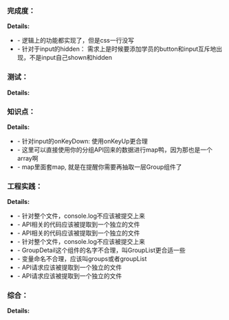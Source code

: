 ### 完成度：


__Details:__

- \- 逻辑上的功能都实现了，但是css一行没写
- \- 针对于input的hidden： 需求上是时候要添加学员的button和input互斥地出现，不是input自己shown和hidden

### 测试：


__Details:__



### 知识点：


__Details:__

- \- 针对input的onKeyDown: 使用onKeyUp更合理
- \- 这里可以直接使用你的分组API回来的数据进行map鸭，因为那也是一个array啊
- \- map里面套map, 就是在提醒你需要再抽取一层Group组件了

### 工程实践：


__Details:__

- \- 针对整个文件，console.log不应该被提交上来
- \- API相关的代码应该被提取到一个独立的文件
- \- API相关的代码应该被提取到一个独立的文件
- \- 针对整个文件，console.log不应该被提交上来
- \- GroupDetail这个组件的名字不合理，叫GroupList更合适一些
- \- 变量命名不合理，应该叫groups或者groupList
- \- API请求应该被提取到一个独立的文件
- \- API请求应该被提取到一个独立的文件

### 综合：


__Details:__



